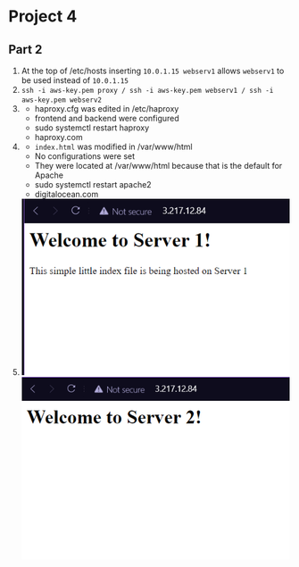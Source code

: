 # Project 4

## Part 2
1. At the top of /etc/hosts inserting `10.0.1.15 webserv1` allows `webserv1` to be used instead of `10.0.1.15`
2. `ssh -i aws-key.pem proxy / ssh -i aws-key.pem webserv1 / ssh -i aws-key.pem webserv2`
3. - haproxy.cfg was edited in /etc/haproxy
   - frontend and backend were configured
   - sudo systemctl restart haproxy
   - haproxy.com
4. - `index.html` was modified in /var/www/html
   - No configurations were set
   - They were located at /var/www/html because that is the default for Apache
   - sudo systemctl restart apache2
   - digitalocean.com
5. ![Screenshot of server 1](server1.PNG)
   ![Screenshot of server 2](server2.PNG)

